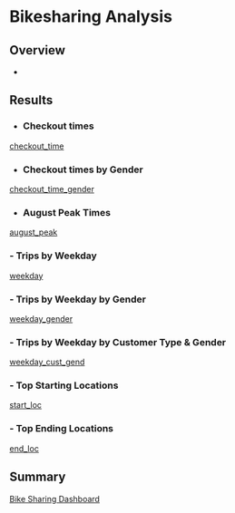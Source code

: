 # Bikesharing Analysis

## Overview
- 
## Results

- ### Checkout times
[checkout_time](/resources/Tripduration.png)

- ### Checkout times by Gender
[checkout_time_gender](/resources/Tripduration_by_gender.png)

- ### August Peak Times
[august_peak](/resources/August%20Peak%20Times.png)

### - Trips by Weekday
[weekday](/resources/Trips_By_Weekday.png)

### - Trips by Weekday by Gender
[weekday_gender](/resources/Trips_by_weekday_by_gender.png)

### - Trips by Weekday by Customer Type & Gender
[weekday_cust_gend](/resources/Trips_by_weekday_by_gender.png)

### - Top Starting Locations
[start_loc](/resources/Top_starting_locations.png)

### - Top Ending Locations
[end_loc](/resources/Top_ending_location.png)

## Summary


[Bike Sharing Dashboard](https://public.tableau.com/app/profile/ricardo8283/viz/BikesharingChallenge_16575582271690/NYCCitibikeStory "Bike Sharing Dashboard")